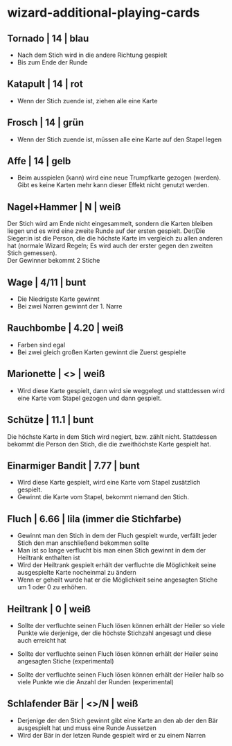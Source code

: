 # wizard-additional-playing-cards

## Tornado | 14 | blau

- Nach dem Stich wird in die andere Richtung gespielt
- Bis zum Ende der Runde

## Katapult | 14 | rot

- Wenn der Stich zuende ist, ziehen alle eine Karte

## Frosch | 14 | grün

- Wenn der Stich zuende ist, müssen alle eine Karte auf den Stapel legen

## Affe | 14 | gelb

- Beim ausspielen (kann) wird eine neue Trumpfkarte gezogen (werden). Gibt es keine Karten mehr kann dieser Effekt nicht genutzt werden.

## Nagel+Hammer | N | weiß

Der Stich wird am Ende nicht eingesammelt, sondern die Karten bleiben liegen und es wird eine zweite Runde auf der ersten gespielt. Der/Die Sieger:in ist die Person, die die höchste Karte im vergleich zu allen anderen hat (normale Wizard Regeln; Es wird auch der erster gegen den zweiten Stich gemessen).  
Der Gewinner bekommt 2 Stiche

## Wage | 4/11 | bunt

- Die Niedrigste Karte gewinnt
- Bei zwei Narren gewinnt der 1. Narre

## Rauchbombe | 4.20 | weiß

- Farben sind egal
- Bei zwei gleich großen Karten gewinnt die Zuerst gespielte

## Marionette | <> | weiß

- Wird diese Karte gespielt, dann wird sie weggelegt und stattdessen wird eine Karte vom Stapel gezogen und dann gespielt.

## Schütze | 11.1 | bunt

Die höchste Karte in dem Stich wird negiert, bzw. zählt nicht. Stattdessen bekommt die Person den Stich, die die zweithöchste Karte gespielt hat.

## Einarmiger Bandit | 7.77 | bunt

- Wird diese Karte gespielt, wird eine Karte vom Stapel zusätzlich gespielt.
- Gewinnt die Karte vom Stapel, bekommt niemand den Stich.

## Fluch | 6.66 | lila (immer die Stichfarbe)

- Gewinnt man den Stich in dem der Fluch gespielt wurde, verfällt jeder Stich den man anschließend bekommen sollte
- Man ist so lange verflucht bis man einen Stich gewinnt in dem der Heiltrank enthalten ist
- Wird der Heiltrank gespielt erhält der verfluchte die Möglichkeit seine ausgespielte Karte nocheinmal zu ändern
- Wenn er geheilt wurde hat er die Möglichkeit seine angesagten Stiche um 1 oder 0 zu erhöhen.

## Heiltrank | 0 | weiß


- Sollte der verfluchte seinen Fluch lösen können erhält der Heiler so viele Punkte wie derjenige, der die höchste Stichzahl angesagt und diese auch erreicht hat

- Sollte der verfluchte seinen Fluch lösen können erhält der Heiler seine angesagten Stiche (experimental)
- Sollte der verfluchte seinen Fluch lösen können erhält der Heiler halb so viele Punkte wie die Anzahl der Runden (experimental)

## Schlafender Bär | <>/N | weiß

- Derjenige der den Stich gewinnt gibt eine Karte an den ab der den Bär ausgespielt hat und muss eine Runde Aussetzen
- Wird der Bär in der letzen Runde gespielt wird er zu einem Narren
